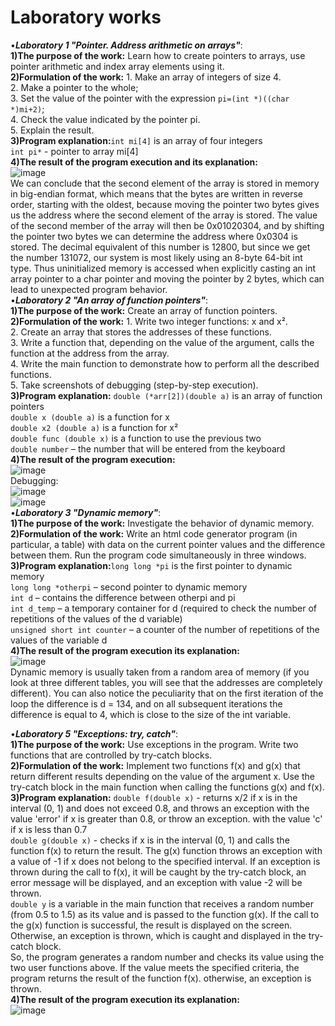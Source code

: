 # Laboratory works
•***Laboratory 1 "Pointer. Address arithmetic on arrays"***:<br/>
**1)The purpose of the work:** Learn how to create pointers to arrays, use pointer arithmetic and index array elements using it.<br/>
**2)Formulation of the work:** 1. Make an array of integers of size 4.<br/>
2. Make a pointer to the whole;<br/>
3. Set the value of the pointer with the expression `pi=(int *)((char *)mi+2)`;<br/>
4. Check the value indicated by the pointer pi.<br/>
5. Explain the result.<br/>
**3)Program explanation:**`int mi[4]` is an array of four integers<br/>
`int pi*` - pointer to array mi[4]<br/>
**4)The result of the program execution and its explanation:**<br/>
![image](https://github.com/BohdanPatrin/University_projects/assets/127937644/243eea69-0977-4454-a99f-dba8f459394f) <br/>
We can conclude that the second element of the array is stored in memory in big-endian format, which means that the bytes are written in reverse order, starting with the oldest, because moving the pointer two bytes gives us the address where the second element of the array is stored. The value of the second member of the array will then be 0x01020304, and by shifting the pointer two bytes we can determine the address where 0x0304 is stored. The decimal equivalent of this number is 12800, but since we get the number 131072, our system is most likely using an 8-byte 64-bit int type. Thus uninitialized memory is accessed when explicitly casting an int array pointer to a char pointer and moving the pointer by 2 bytes, which can lead to unexpected program behavior.
<br/>
•***Laboratory 2 "An array of function pointers"***:<br/>
**1)The purpose of the work:** Create an array of function pointers.<br/>
**2)Formulation of the work:** 1. Write two integer functions: x and x².<br/>
2. Create an array that stores the addresses of these functions.<br/>
3. Write a function that, depending on the value of the argument, calls the function at the address from the array.<br/>
4. Write the main function to demonstrate how to perform all the described functions.<br/>
5. Take screenshots of debugging (step-by-step execution).<br/>
**3)Program explanation:** `double (*arr[2])(double a)` is an array of function pointers<br/>
`double x (double a)` is a function for x<br/>
`double x2 (double a)` is a function for x²<br/>
`double func (double x)` is a function to use the previous two<br/>
`double number` – the number that will be entered from the keyboard<br/>
**4)The result of the program execution:** <br/>
![image](https://github.com/BohdanPatrin/University_projects/assets/127937644/3fc4eb61-12bb-4161-b1d2-4194ba6addf1) <br/>
Debugging: <br/>
![image](https://github.com/BohdanPatrin/University_projects/assets/127937644/105cf5fb-5851-4e09-ac4f-cc2619662e8b) <br/>
![image](https://github.com/BohdanPatrin/University_projects/assets/127937644/52cbd2e4-7694-4220-85a5-9176b3661c52) <br/>
•***Laboratory 3 "Dynamic memory"***:<br/>
**1)The purpose of the work:** Investigate the behavior of dynamic memory.<br/>
**2)Formulation of the work:** Write an html code generator program (in particular, a table) with data on the current pointer values and the difference between them. Run the program code simultaneously in three windows.<br/>
**3)Program explanation:**`long long *pi` is the first pointer to dynamic memory<br/>
`long long *otherpi` – second pointer to dynamic memory<br/>
`int d` – contains the difference between otherpi and pi<br/>
`int d_temp` – a temporary container for d (required to check the number of repetitions of the values of the d variable)<br/>
`unsigned short int counter` – a counter of the number of repetitions of the values of the variable d<br/>
**4)The result of the program execution its explanation:**<br/>
![image](https://github.com/BohdanPatrin/University_projects/assets/127937644/01015712-4df3-42db-b361-f97e266c2cbb)
 <br/>
Dynamic memory is usually taken from a random area of memory (if you look at three different tables, you will see that the addresses are completely different). You can also notice the peculiarity that on the first iteration of the loop the difference is d = 134, and on all subsequent iterations the difference is equal to 4, which is close to the size of the int variable.

•***Laboratory 5 "Exceptions: try, catch"***:<br/>
**1)The purpose of the work:** Use exceptions in the program. Write two functions that are controlled by try-catch blocks.<br/>
**2)Formulation of the work:** Implement two functions f(x) and g(x) that return different results depending on the value of the argument x. Use the try-catch block in the main function when calling the functions g(x) and f(x).<br/>
**3)Program explanation:** `double f(double x)` - returns x/2 if x is in the interval (0, 1) and does not exceed 0.8, and throws an exception with the value 'error' if x is greater than 0.8, or throw an exception. with the value 'c' if x is less than 0.7 <br/>
`double g(double x)` - checks if x is in the interval (0, 1) and calls the function f(x) to return the result. The g(x) function throws an exception with a value of -1 if x does not belong to the specified interval. If an exception is thrown during the call to f(x), it will be caught by the try-catch block, an error message will be displayed, and an exception with value -2 will be thrown.<br/>
`double y` is a variable in the main function that receives a random number (from 0.5 to 1.5) as its value and is passed to the function g(x). If the call to the g(x) function is successful, the result is displayed on the screen. Otherwise, an exception is thrown, which is caught and displayed in the try-catch block.<br/>
So, the program generates a random number and checks its value using the two user functions above. If the value meets the specified criteria, the program returns the result of the function f(x). otherwise, an exception is thrown.<br/>
**4)The result of the program execution its explanation:**<br/>
![image](https://github.com/BohdanPatrin/University_projects/assets/127937644/6ccfde7b-52a9-4363-adc7-741396cdda98)
 <br/>
